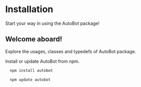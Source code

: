 # Installation

Start your way in using the AutoBot package!

## Welcome aboard!

Explore the usages, classes and typedefs of AutoBot package.

Install or update AutoBot from npm.

```bash
  npm install autobot
```

```bash
  npm update autobot
```



